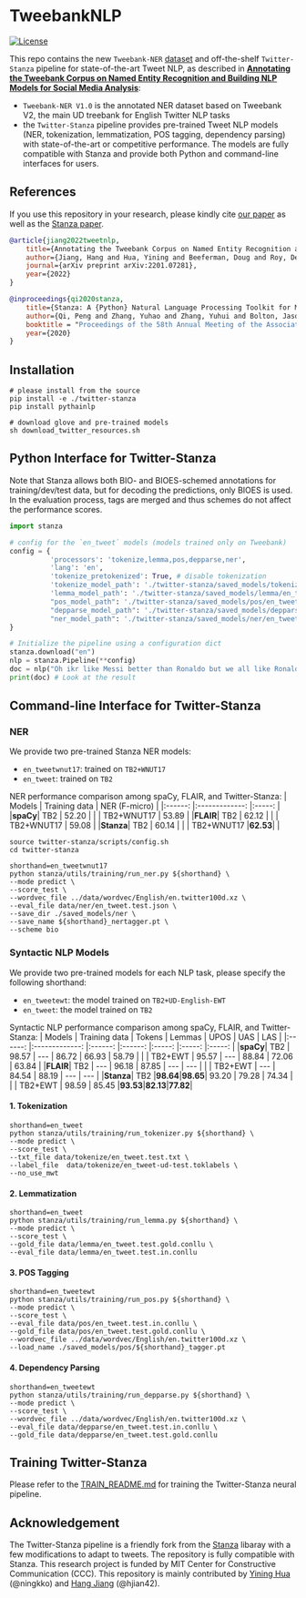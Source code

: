 # TweebankNLP
[![License](https://img.shields.io/badge/License-Apache_2.0-blue.svg)](https://opensource.org/licenses/Apache-2.0)

This repo contains the new `Tweebank-NER` [dataset](./Tweebank-NER-v1.0) and off-the-shelf `Twitter-Stanza` pipeline for state-of-the-art Tweet NLP, as described in **[Annotating the Tweebank Corpus on Named Entity Recognition and Building NLP Models for Social Media Analysis](https://arxiv.org/abs/2201.07281)**:

- `Tweebank-NER V1.0` is the annotated NER dataset based on Tweebank V2, the main UD treebank for English Twitter NLP tasks
- the `Twitter-Stanza` pipeline provides pre-trained Tweet NLP models (NER, tokenization, lemmatization, POS tagging, dependency parsing) with state-of-the-art or competitive performance. The models are fully compatible with Stanza and provide both Python and command-line interfaces for users.  

## References

If you use this repository in your research, please kindly cite [our paper](https://arxiv.org/pdf/2201.07281.pdf) as well as the [Stanza paper](https://github.com/stanfordnlp/stanza). 

```bibtex
@article{jiang2022tweetnlp,
    title={Annotating the Tweebank Corpus on Named Entity Recognition and Building NLP Models for Social Media Analysis},
    author={Jiang, Hang and Hua, Yining and Beeferman, Doug and Roy, Deb},
    journal={arXiv preprint arXiv:2201.07281},
    year={2022}
}

@inproceedings{qi2020stanza,
    title={Stanza: A {Python} Natural Language Processing Toolkit for Many Human Languages},
    author={Qi, Peng and Zhang, Yuhao and Zhang, Yuhui and Bolton, Jason and Manning, Christopher D.},
    booktitle = "Proceedings of the 58th Annual Meeting of the Association for Computational Linguistics: System Demonstrations",
    year={2020}
}
```



## Installation

```
# please install from the source
pip install -e ./twitter-stanza
pip install pythainlp

# download glove and pre-trained models
sh download_twitter_resources.sh
```

## Python Interface for Twitter-Stanza
Note that Stanza allows both BIO- and BIOES-schemed annotations for training/dev/test data, but for decoding the predictions, only BIOES is used. In the evaluation process, tags are merged and thus schemes do not affect the performance scores.

```python
import stanza

# config for the `en_tweet` models (models trained only on Tweebank)
config = {
          'processors': 'tokenize,lemma,pos,depparse,ner',
          'lang': 'en',
          'tokenize_pretokenized': True, # disable tokenization
          'tokenize_model_path': './twitter-stanza/saved_models/tokenize/en_tweet_tokenizer.pt',
          'lemma_model_path': './twitter-stanza/saved_models/lemma/en_tweet_lemmatizer.pt',
          "pos_model_path": './twitter-stanza/saved_models/pos/en_tweet_tagger.pt',
          "depparse_model_path": './twitter-stanza/saved_models/depparse/en_tweet_parser.pt',
          "ner_model_path": './twitter-stanza/saved_models/ner/en_tweet_nertagger.pt',
}

# Initialize the pipeline using a configuration dict
stanza.download("en")
nlp = stanza.Pipeline(**config)
doc = nlp("Oh ikr like Messi better than Ronaldo but we all like Ronaldo more")
print(doc) # Look at the result
```

## Command-line Interface for Twitter-Stanza

### NER

We provide two pre-trained Stanza NER models:
- `en_tweetwnut17`: trained on `TB2+WNUT17`
- `en_tweet`: trained on `TB2`

NER performance comparison among spaCy, FLAIR, and Twitter-Stanza:
| Models 	| Training data 	|  NER  (F-micro)	|
|:------:	|:-------------:	|:-----:	|
|**spaCy**|      TB2      	| 52.20 	|
|        	|   TB2+WNUT17  	| 53.89 	|
|**FLAIR**|      TB2      	| 62.12 	|
|        	|   TB2+WNUT17  	| 59.08 	|
|**Stanza**|      TB2      	| 60.14 	|
|        	|   TB2+WNUT17  	|**62.53**| 	|

```
source twitter-stanza/scripts/config.sh
cd twitter-stanza

shorthand=en_tweetwnut17
python stanza/utils/training/run_ner.py ${shorthand} \
--mode predict \
--score_test \
--wordvec_file ../data/wordvec/English/en.twitter100d.xz \
--eval_file data/ner/en_tweet.test.json \
--save_dir ./saved_models/ner \
--save_name ${shorthand}_nertagger.pt \
--scheme bio
```

### Syntactic NLP Models

We provide two pre-trained models for each NLP task, please specify the following shorthand:
- `en_tweetewt`: the model trained on `TB2+UD-English-EWT`
- `en_tweet`: the model trained on `TB2`

Syntactic NLP performance comparison among spaCy, FLAIR, and Twitter-Stanza:
| Models 	| Training data 	| Tokens 	| Lemmas 	|  UPOS 	|  UAS  	|  LAS  	|
|:------:	|:-------------:	|:------:	|:------:	|:-----:	|:-----:	|:-----:	|
|**spaCy**|      TB2      	|  98.57 	|   ---  	| 86.72 	| 66.93 	| 58.79 	|
|        	|    TB2+EWT    	|  95.57 	|   ---  	| 88.84 	| 72.06 	| 63.84 	|
|**FLAIR**|      TB2      	|   ---  	|  96.18 	| 87.85 	|  ---  	|  ---  	|
|        	|    TB2+EWT    	|   ---  	|  84.54 	| 88.19 	|  ---  	|  ---  	|
|**Stanza**|      TB2      	|**98.64**|**98.65**| 93.20 	| 79.28 	| 74.34 	|
|        	|    TB2+EWT    	|  98.59 	|  85.45 	|**93.53**|**82.13**|**77.82**|

#### 1. Tokenization
```
shorthand=en_tweet 
python stanza/utils/training/run_tokenizer.py ${shorthand} \
--mode predict \
--score_test \
--txt_file data/tokenize/en_tweet.test.txt \
--label_file  data/tokenize/en_tweet-ud-test.toklabels \
--no_use_mwt 
```

#### 2. Lemmatization
```
shorthand=en_tweet
python stanza/utils/training/run_lemma.py ${shorthand} \
--mode predict \
--score_test \
--gold_file data/lemma/en_tweet.test.gold.conllu \
--eval_file data/lemma/en_tweet.test.in.conllu 
```

#### 3. POS Tagging
```
shorthand=en_tweetewt
python stanza/utils/training/run_pos.py ${shorthand} \
--mode predict \
--score_test \
--eval_file data/pos/en_tweet.test.in.conllu \
--gold_file data/pos/en_tweet.test.gold.conllu \
--wordvec_file ../data/wordvec/English/en.twitter100d.xz \
--load_name ./saved_models/pos/${shorthand}_tagger.pt
```

#### 4. Dependency Parsing

``` 
shorthand=en_tweetewt
python stanza/utils/training/run_depparse.py ${shorthand} \
--mode predict \
--score_test \
--wordvec_file ../data/wordvec/English/en.twitter100d.xz \
--eval_file data/depparse/en_tweet.test.in.conllu \
--gold_file data/depparse/en_tweet.test.gold.conllu 
```

## Training Twitter-Stanza

Please refer to the [TRAIN_README.md](./TRAIN_README.md) for training the Twitter-Stanza neural pipeline.


## Acknowledgement

The Twitter-Stanza pipeline is a friendly fork from the [Stanza](https://github.com/stanfordnlp/stanza) libaray with a few modifications to adapt to tweets. The repository is fully compatible with Stanza. This research project is funded by MIT Center for Constructive Communication (CCC). This repository is mainly contributed by [Yining Hua](https://ningkko.wordpress.com/about-me/) (@ningkko) and [Hang Jiang](https://www.mit.edu/~hjian42/) (@hjian42). 
